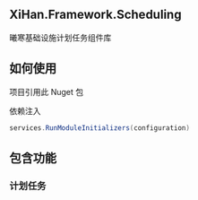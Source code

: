 ﻿## XiHan.Framework.Scheduling

曦寒基础设施计划任务组件库

## 如何使用

项目引用此 Nuget 包

依赖注入

```csharp
services.RunModuleInitializers(configuration)
```

## 包含功能

### 计划任务